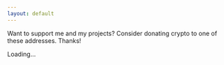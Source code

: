 ```yaml
---
layout: default
---
```


Want to support me and my projects? Consider donating crypto to one of these addresses. Thanks!


<script src="https://gist.githubusercontent.com/DaMatrix/8b7ff92fcc7e49c0f511a8ed207d8e92/raw/donate.js"></script>

<p id="addresses" onload="loadDonationStuff(\"addresses\")">Loading...</p>
